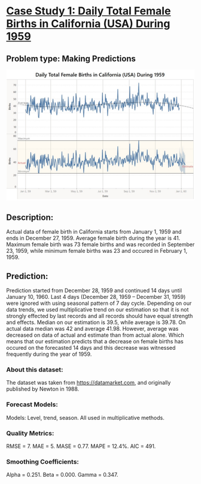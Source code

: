 # [Case Study 1: Daily Total Female Births in California (USA) During 1959](https://github.com/Sam-Ghawbar/Data-Science)
## **Problem type:** Making Predictions
![](https://github.com/Sam-Ghawbar/Data-Science/blob/main/Images/daily%20total%20female%20birth%20in%20California.jpg)
## **Description:**
Actual data of female birth in California starts from January 1, 1959 and ends in December 27, 1959. Average female birth during the year is 41. Maximum female birth was 73 female births and was recorded in September 23, 1959, while minimum female births was 23 and occured in February 1, 1959. 
## **Prediction:**
Prediction started from December 28, 1959 and continued 14 days until January 10, 1960. Last 4 days (December 28, 1959 – December 31, 1959) were ignored with using seasonal pattern of 7 day cycle. Depending on our data trends, we used multiplicative trend on our estimation so that it is not strongly effected by last records and all records should have equal strength and effects. Median on our estimation is 39.5, while average is 39.78. On actual data median was 42 and average 41.98. However, average was decreased on data of actual and estimate than from actual alone. Which means that our estimation predicts that a decrease on female births has occured on the forecasted 14 days and this decrease was witnessed frequently during the year of 1959. 
### About this dataset:
The dataset was taken from https://datamarket.com, and originally published by Newton in 1988.
### Forecast Models:
Models: Level, trend, season. All used in multiplicative methods.		
### Quality Metrics:
RMSE = 7. MAE	= 5. MASE = 0.77.	MAPE = 12.4%.	AIC = 491.		
### Smoothing Coefficients:
Alpha	= 0.251. Beta = 0.000.	Gamma = 0.347.
		

